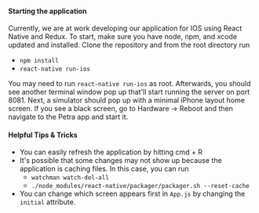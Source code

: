#### Starting the application
Currently, we are at work developing our application for IOS using React Native and Redux. To start, make sure you have node, npm, and xcode updated and installed. Clone the repository and from the root directory run
* `npm install`
* `react-native run-ios`

You may need to run `react-native run-ios` as root. Afterwards, you should see another terminal window pop up that'll start running the server on port 8081. Next, a simulator should pop up with a minimal iPhone layout home screen. If you see a black screen, go to Hardware -> Reboot and then navigate to the Petra app and start it.

#### Helpful Tips & Tricks
* You can easily refresh the application by hitting cmd + R
* It's possible that some changes may not show up because the application is caching files. In this case, you can run
    * `watchman watch-del-all`
    * `./node_modules/react-native/packager/packager.sh --reset-cache`
* You can change which screen appears first in `App.js` by changing the `initial` attribute. 
